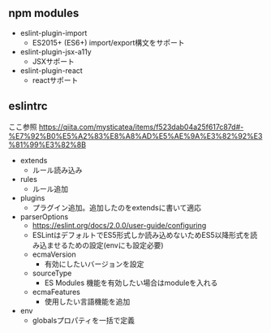 ## npm modules
* eslint-plugin-import
  * ES2015+ (ES6+) import/export構文をサポート
* eslint-plugin-jsx-a11y
  * JSXサポート
* eslint-plugin-react
  * reactサポート

## eslintrc

ここ参照 https://qiita.com/mysticatea/items/f523dab04a25f617c87d#-%E7%92%B0%E5%A2%83%E8%A8%AD%E5%AE%9A%E3%82%92%E3%81%99%E3%82%8B 

* extends
  * ルール読み込み
* rules
  * ルール追加
* plugins
  * プラグイン追加。追加したのをextendsに書いて適応
* parserOptions
  * https://eslint.org/docs/2.0.0/user-guide/configuring
  * ESLintはデフォルトでES5形式しか読み込めないためES5以降形式を読み込ませるための設定(envにも設定必要) 
  * ecmaVersion
    * 有効にしたいバージョンを設定
  * sourceType
    * ES Modules 機能を有効したい場合はmoduleを入れる
  * ecmaFeatures
    * 使用したい言語機能を追加
* env
  * globalsプロパティを一括で定義
